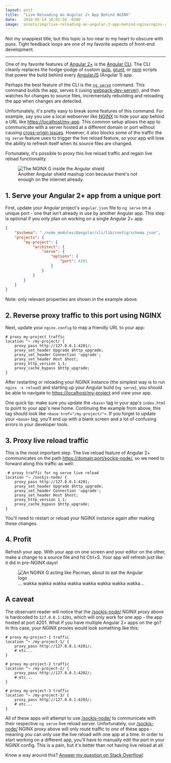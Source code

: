 ```yaml
---
layout: post
title:  "Live Reloading An Angular 2+ App Behind NGINX"
date:   2018-05-14 10:02:56 -0300
image:  assets/img/live-reloading-an-angular-2-app-behind-nginx/nginx-angular.jpg
---
```


Not my snappiest title, but this topic is too near to my heart to obscure with puns. Tight feedback loops are one of my favorite aspects of front-end development.

<hr />

One of my favorite features of [Angular 2+](https://angular.io/) is the [Angular CLI](https://cli.angular.io/). The CLI cleanly replaces the hodge-podge of custom [gulp](https://gulpjs.com/), [grunt](https://gruntjs.com/), or [npm](https://docs.npmjs.com/files/package.json#scripts) scripts that power the build behind every [AngularJS](https://angularjs.org/) (Angular 1) app.

Perhaps the best feature of the CLI is the [`ng serve`](https://github.com/angular/angular-cli/wiki/serve) command. This command builds the app, serves it (using [webpack-dev-server](https://github.com/webpack/webpack-dev-server)), and then watches for changes to source files, incrementally rebuilding and reloading the app when changes are detected.

Unfortunately, it's pretty easy to break some features of this command. For example, say you use a local webserver like [NGINX](https://www.nginx.com/) to hide your app behind a URL like [https://localhost/my-app](). This common setup allows the app to communicate with a server hosted at a different domain or port without causing [cross-origin issues](https://developer.mozilla.org/en-US/docs/Web/HTTP/CORS). However, it also blocks some of the traffic the `ng serve` feature uses to trigger the live reload feature, so your app will lose the ability to refresh itself when its source files are changed.

Fortunately, it's possible to proxy this live reload traffic and regain live reload functionality.

<figure>
    <img src="{{ 'assets/img/live-reloading-an-angular-2-app-behind-nginx/nginx-angular.jpg' | relative_url }}" alt="The NGINX G inside the Angular shield" />
    <figcaption>Another Angular shield mashup icon because there's not enough on the internet already.</figcaption>
</figure>

## 1. Serve your Angular 2+ app from a unique port

First, update your Angular project's `angular.json` file to `ng serve` on a unique port - one that isn't already in use by another Angular app. This step is optional if you only plan on working on a single Angular 2+ app.

```json
{
    "$schema": "./node_modules/@angular/cli/lib/config/schema.json",
    "projects": {
        "my-project": {
            "architect": {
                "serve": {
                    "options": {
                        "port": 4201
                    }
                }
            }
        }
    }
}
```

Note: only relevant properties are shown in the example above.

## 2. Reverse proxy traffic to this port using NGINX

Next, update your `nginx.config` to map a friendly URL to your app:

```nginx
# proxy my-project traffic
location ^~ /my-project/ {
    proxy_pass http://127.0.0.1:4201/;
    proxy_set_header Upgrade $http_upgrade;
    proxy_set_header Connection 'upgrade';
    proxy_set_header Host $host;
    proxy_http_version 1.1;
    proxy_cache_bypass $http_upgrade;
}
```

After restarting or reloading your NGINX instance (the simplest way is to run `nginx -s reload`) and starting up your Angular build (`ng serve`), you should be able to navigate to [https://localhost/my-project]() and view your app.

One quick tip: make sure you update the `<base>` tag in your app's `index.html` to point to your app's new home. Continuing the example from above, this tag should look like `<base href="/my-project/">`. If you forget to update your `<base>` tag, you'll end up with a blank screen and a lot of confusing errors in your developer tools.

## 3. Proxy live reload traffic

This is the most important step. The live reload feature of Angular 2+ communicates on the path [https://domain:port/sockjs-node/](), so we need to forward along this traffic as well:

```nginx
 # proxy traffic for ng serve live reload
location ^~ /sockjs-node/ {
    proxy_pass http://127.0.0.1:4201;
    proxy_set_header Upgrade $http_upgrade;
    proxy_set_header Connection 'upgrade';
    proxy_set_header Host $host;
    proxy_http_version 1.1;
    proxy_cache_bypass $http_upgrade;
}
```

You'll need to restart or reload your NGINX instance again after making these changes.

## 4. Profit

Refresh your app. With your app on one screen and your editor on the other, make a change to a source file and hit <span class="keyboard-key">Ctrl</span>+<span class="keyboard-key">S</span>. Your app will refresh just like it did in pre-NGINX days!

<figure>
    <img src="{{ 'assets/img/live-reloading-an-angular-2-app-behind-nginx/pacman.jpg' | relative_url }}" alt="An NGINX G acting like Pacman, about to eat the Angular logo" />
    <figcaption>... wakka wakka wakka wakka wakka wakka wakka wakka...</figcaption>
</figure>

## A caveat

The observant reader will notice that the [/sockjs-node/]() NGINX proxy above is hardcoded to `127.0.0.1:4201`, which will only work for one app - the app hosted at port 4201. What if you have multiple Angular 2+ apps on the go? In this case, your NGINX proxies would look something like this:

```nginx
# proxy my-project-1 traffic
location ^~ /my-project-1/ {
    proxy_pass http://127.0.0.1:4201/;
    # etc...
}

# proxy my-project-2 traffic
location ^~ /my-project-2/ {
    proxy_pass http://127.0.0.1:4202/;
    # etc...
}

# proxy my-project-3 traffic
location ^~ /my-project-3/ {
    proxy_pass http://127.0.0.1:4203/;
    # etc...
}
```

All of these apps will attempt to use [/sockjs-node/]() to communicate with their respective `ng serve` live reload server. Unfortunately, our [/sockjs-node/]() NGINX proxy above will only route traffic to _one_ of these apps - meaning you can only use the live reload with one app at a time. In order to start working on a different app, you'll have to manually edit the port in your NGINX config. This is a pain, but it's better than not having live reload at all.

Know a way around this? [Answer my question on Stack Overflow!](https://stackoverflow.com/q/50335748/1063392)

